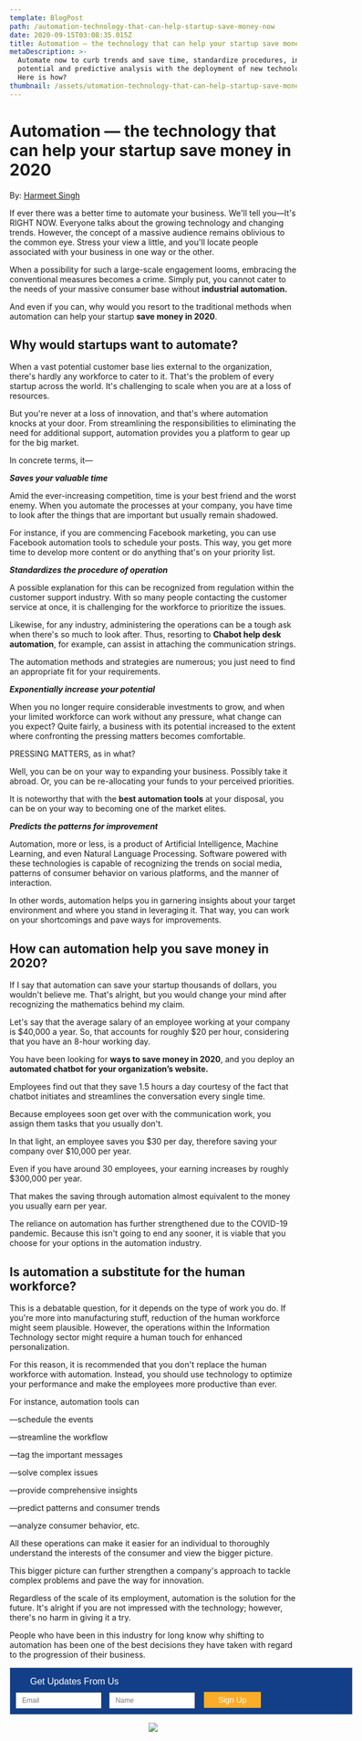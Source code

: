 ```yaml
---
template: BlogPost
path: /automation-technology-that-can-help-startup-save-money-now
date: 2020-09-15T03:08:35.015Z
title: Automation — the technology that can help your startup save money in 2020
metaDescription: >-
  Automate now to curb trends and save time, standardize procedures, increase
  potential and predictive analysis with the deployment of new technologies.
  Here is how?
thumbnail: /assets/utomation-technology-that-can-help-startup-save-money-now.png
---
```

# Automation — the technology that can help your startup save money in 2020

By: [Harmeet Singh](https://www.linkedin.com/in/harmeet-singh-402aa3160)

If ever there was a better time to automate your business. We'll tell you—It's RIGHT NOW. Everyone talks about the growing technology and changing trends. However, the concept of a massive audience remains oblivious to the common eye. Stress your view a little, and you'll locate people associated with your business in one way or the other.

When a possibility for such a large-scale engagement looms, embracing the conventional measures becomes a crime. Simply put, you cannot cater to the needs of your massive consumer base without **industrial automation.**

And even if you can, why would you resort to the traditional methods when automation can help your startup **save money in 2020**.

## **Why would startups want to automate?**

When a vast potential customer base lies external to the organization, there's hardly any workforce to cater to it. That's the problem of every startup across the world. It's challenging to scale when you are at a loss of resources.

But you're never at a loss of innovation, and that's where automation knocks at your door. From streamlining the responsibilities to eliminating the need for additional support, automation provides you a platform to gear up for the big market.

In concrete terms, it—

***Saves your valuable time***

Amid the ever-increasing competition, time is your best friend and the worst enemy. When you automate the processes at your company, you have time to look after the things that are important but usually remain shadowed.

For instance, if you are commencing Facebook marketing, you can use Facebook automation tools to schedule your posts. This way, you get more time to develop more content or do anything that's on your priority list.

***Standardizes the procedure of operation***

A possible explanation for this can be recognized from regulation within the customer support industry. With so many people contacting the customer service at once, it is challenging for the workforce to prioritize the issues.

Likewise, for any industry, administering the operations can be a tough ask when there's so much to look after. Thus, resorting to **Chabot help desk automation**, for example, can assist in attaching the communication strings.

The automation methods and strategies are numerous; you just need to find an appropriate fit for your requirements.

***Exponentially increase your potential***

When you no longer require considerable investments to grow, and when your limited workforce can work without any pressure, what change can you expect? Quite fairly, a business with its potential increased to the extent where confronting the pressing matters becomes comfortable.

PRESSING MATTERS, as in what?

Well, you can be on your way to expanding your business. Possibly take it abroad. Or, you can be re-allocating your funds to your perceived priorities.

It is noteworthy that with the **best automation tools** at your disposal, you can be on your way to becoming one of the market elites.

***Predicts the patterns for improvement***

Automation, more or less, is a product of Artificial Intelligence, Machine Learning, and even Natural Language Processing. Software powered with these technologies is capable of recognizing the trends on social media, patterns of consumer behavior on various platforms, and the manner of interaction.

In other words, automation helps you in garnering insights about your target environment and where you stand in leveraging it. That way, you can work on your shortcomings and pave ways for improvements.

## **How can automation help you save money in 2020?**

If I say that automation can save your startup thousands of dollars, you wouldn't believe me. That's alright, but you would change your mind after recognizing the mathematics behind my claim.

Let's say that the average salary of an employee working at your company is $40,000 a year. So, that accounts for roughly $20 per hour, considering that you have an 8-hour working day.

You have been looking for **ways to save money in 2020**, and you deploy an **automated chatbot for your organization’s website.**

Employees find out that they save 1.5 hours a day courtesy of the fact that chatbot initiates and streamlines the conversation every single time.

Because employees soon get over with the communication work, you assign them tasks that you usually don't.

In that light, an employee saves you $30 per day, therefore saving your company over $10,000 per year.

Even if you have around 30 employees, your earning increases by roughly $300,000 per year.

That makes the saving through automation almost equivalent to the money you usually earn per year.

The reliance on automation has further strengthened due to the COVID-19 pandemic. Because this isn't going to end any sooner, it is viable that you choose for your options in the automation industry.

## Is automation a substitute for the human workforce?

This is a debatable question, for it depends on the type of work you do. If you're more into manufacturing stuff, reduction of the human workforce might seem plausible. However, the operations within the Information Technology sector might require a human touch for enhanced personalization.

For this reason, it is recommended that you don't replace the human workforce with automation. Instead, you should use technology to optimize your performance and make the employees more productive than ever.

For instance, automation tools can

—schedule the events

—streamline the workflow

—tag the important messages

—solve complex issues

—provide comprehensive insights

—predict patterns and consumer trends

—analyze consumer behavior, etc.



All these operations can make it easier for an individual to thoroughly understand the interests of the consumer and view the bigger picture.

This bigger picture can further strengthen a company's approach to tackle complex problems and pave the way for innovation.

Regardless of the scale of its employment, automation is the solution for the future. It's alright if you are not impressed with the technology; however, there's no harm in giving it a try.

People who have been in this industry for long know why shifting to automation has been one of the best decisions they have taken with regard to the progression of their business.

<!--Zoho Campaigns Web-Optin Form's Header Code Starts Here-->

<script type="text/javascript" src="https://publ.maillist-manage.com/js/optin.min.js" onload="setupSF('sfa3e251e879e810faf1fdd388070fea6dae6364a62834cb22','ZCFORMVIEW',false,'light',false,'0')"></script>

<script type="text/javascript">
	function runOnFormSubmit_sfa3e251e879e810faf1fdd388070fea6dae6364a62834cb22(th){
		/*Before submit, if you want to trigger your event, "include your code here"*/
	};
</script>

<style>
.quick_form_5_css * {
    -webkit-box-sizing: border-box !important;
    -moz-box-sizing: border-box !important;
    box-sizing: border-box !important;
    overflow-wrap: break-word
}
@media only screen and (max-width: 600px) {.quick_form_5_css[name="SIGNUP_BODY"] { width: 100% !important; min-width: 100% !important; margin: 0px auto !important; padding: 0px !important } .SIGNUP_FLD { width: 90% !important; margin: 10px 5% !important; padding: 0px !important } .SIGNUP_FLD input { margin: 0 !important } }
</style>

<!--Zoho Campaigns Web-Optin Form's Header Code Ends Here--><!--Zoho Campaigns Web-Optin Form Starts Here-->

<div id="sfa3e251e879e810faf1fdd388070fea6dae6364a62834cb22" data-type="signupform" style="opacity: 1;">
	<div id="customForm">
		<div class="quick_form_5_css" style="background-color: rgb(18, 63, 135); z-index: 2; font-family: Arial; border: 1px solid rgb(206, 206, 206); overflow: hidden; width: 600px" name="SIGNUP_BODY">
			<div>
				<div style="font-size: 16px; font-family: Arial; font-weight: normal; color: rgb(255, 255, 255); text-align: left; padding: 15px 35px 5px; display: block; box-sizing: border-box; background-color: rgb(18, 63, 135); height: 28px; width: 382px" id="SIGNUP_HEADING">Get Updates From Us</div>
				<div style="position:relative;">
					<div id="Zc_SignupSuccess" style="display:none;position:absolute;margin-left:4%;width:90%;background-color: white; padding: 3px; border: 3px solid rgb(194, 225, 154);  margin-top: 10px;margin-bottom:10px;word-break:break-all">
						<table width="100%" cellpadding="0" cellspacing="0" border="0">
							<tbody>
								<tr>
									<td width="10%">
										<img class="successicon" src="https://publ.maillist-manage.com/images/challangeiconenable.jpg" align="absmiddle">
									</td>
									<td>
										<span id="signupSuccessMsg" style="color: rgb(73, 140, 132); font-family: sans-serif; font-size: 14px;word-break:break-word">&nbsp;&nbsp;Thank you for Signing Up</span>
									</td>
								</tr>
							</tbody>
						</table>
					</div>
				</div>
				<form method="POST" id="zcampaignOptinForm" style="margin: 0px; width: 100%" action="https://maillist-manage.com/weboptin.zc" target="_zcSignup">
					<div style="background-color: rgb(255, 235, 232); padding: 10px; color: rgb(210, 0, 0); font-size: 11px; margin: 20px 10px 0px; border: 1px solid rgb(255, 217, 211); opacity: 1; display: none" id="errorMsgDiv">Please correct the marked field(s) below.</div>
					<div style="position: relative; margin: 15px 0 10px 10px; width: 150px; height: 28px; display: inline-block" class="SIGNUP_FLD">
						<div id="Zc_SignupSuccess" style="position: absolute; width: 87%; background-color: white; padding: 3px; border: 3px solid rgb(194, 225, 154); margin-bottom: 10px; word-break: break-all; opacity: 1; display: none">
							<div style="width: 20px; padding: 5px; display: table-cell">
								<img class="successicon" src="https://campaigns.zoho.com/images/challangeiconenable.jpg" style="width: 20px">
							</div>
							<div style="display: table-cell">
								<span id="signupSuccessMsg" style="color: rgb(73, 140, 132); font-family: sans-serif; font-size: 14px; line-height: 30px; display: block"></span>
							</div>
						</div>
						<input type="text" style="font-size: 12px; border-width: 1px; border-color: rgb(214, 205, 205); border-style: solid; width: 100%; height: 100%; z-index: 4; outline: none; padding: 5px 10px; color: rgb(113, 106, 106); text-align: left; font-family: &quot;Arial&quot;; border-radius: 0px; background-color: rgb(255, 255, 255); box-sizing: border-box" placeholder="Email" changeitem="SIGNUP_FORM_FIELD" name="CONTACT_EMAIL" id="EMBED_FORM_EMAIL_LABEL">
					</div>
					<div style="position: relative; margin: 15px 0 10px 10px; width: 150px; height: 28px; display: inline-block" class="SIGNUP_FLD">
						<input type="text" style="font-size: 12px; border-width: 1px; border-color: rgb(214, 205, 205); border-style: solid; width: 100%; height: 100%; z-index: 4; outline: none; padding: 5px 10px; color: rgb(113, 106, 106); text-align: left; font-family: &quot;Arial&quot;; border-radius: 0px; background-color: rgb(255, 255, 255); box-sizing: border-box" placeholder="Name" changeitem="SIGNUP_FORM_FIELD" name="LASTNAME" id="EMBED_FORM_NAME_LABEL">
					</div>
					<div style="position: relative; width: 100px; height: 28px; margin: 0 0 10px 12px; display: inline-block" class="SIGNUP_FLD">
						<input type="button" style="text-align: center; width: 100%; height: 100%; z-index: 5; border: 0px; color: rgb(255, 255, 255); cursor: pointer; outline: none; font-size: 14px; background-color: rgb(251, 172, 41); border-radius: 1px" name="SIGNUP_SUBMIT_BUTTON" id="zcWebOptin" value="Sign Up">
					</div>
					<input type="hidden" id="fieldBorder" value="">
					<input type="hidden" id="submitType" name="submitType" value="optinCustomView">
					<input type="hidden" id="emailReportId" name="emailReportId" value="">
					<input type="hidden" id="formType" name="formType" value="QuickForm">
					<input type="hidden" name="zx" id="cmpZuid" value="143747f2">
					<input type="hidden" name="zcvers" value="3.0">
					<input type="hidden" name="oldListIds" id="allCheckedListIds" value="">
					<input type="hidden" id="mode" name="mode" value="OptinCreateView">
					<input type="hidden" id="zcld" name="zcld" value="12e8c5ebfb8d359b">
					<input type="hidden" id="document_domain" value="">
					<input type="hidden" id="zc_Url" value="publ.maillist-manage.com">
					<input type="hidden" id="new_optin_response_in" value="0">
					<input type="hidden" id="duplicate_optin_response_in" value="0">
					<input type="hidden" name="zc_trackCode" id="zc_trackCode" value="ZCFORMVIEW">
					<input type="hidden" id="zc_formIx" name="zc_formIx" value="a3e251e879e810faf1fdd388070fea6dae6364a62834cb22">
					<input type="hidden" id="viewFrom" value="URL_ACTION">
					<span style="display: none" id="dt_CONTACT_EMAIL">1,true,6,Contact Email,2</span>
					<span style="display: none" id="dt_FIRSTNAME">1,false,1,First Name,2</span>
					<span style="display: none" id="dt_LASTNAME">1,false,1,Last Name,2</span>
				</form>
			</div>
		</div>
	</div>
	<img src="https://publ.maillist-manage.com/images/spacer.gif" id="refImage" onload="referenceSetter(this)" style="display:none;">
</div>
<input type="hidden" id="signupFormType" value="QuickForm_Horizontal">
<div id="zcOptinOverLay" oncontextmenu="return false" style="display:none;text-align: center; background-color: rgb(0, 0, 0); opacity: 0.5; z-index: 100; position: fixed; width: 100%; top: 0px; left: 0px; height: 988px;"></div>
<div id="zcOptinSuccessPopup" style="display:none;z-index: 9999;width: 800px; height: 40%;top: 84px;position: fixed; left: 26%;background-color: #FFFFFF;border-color: #E6E6E6; border-style: solid; border-width: 1px;  box-shadow: 0 1px 10px #424242;padding: 35px;">
	<span style="position: absolute;top: -16px;right:-14px;z-index:99999;cursor: pointer;" id="closeSuccess">
		<img src="https://publ.maillist-manage.com/images/videoclose.png">
	</span>
	<div id="zcOptinSuccessPanel"></div>
</div>

<!--Zoho Campaigns Web-Optin Form Ends Here-->

<p>

<center><a href="https://www.linkedin.com/in/harmeetwrites/"><img src="https://i.ibb.co/NKNFNVS/harmeet-singh-support-genie-linkedin-profile-400x.png" ></a>
